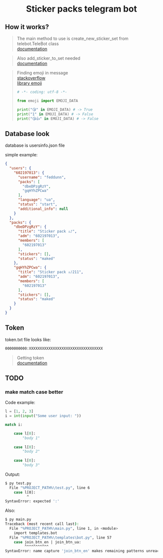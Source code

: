 # <p align="center">Sticker packs telegram bot</p>

## How it works?

> The main method to use is create_new_sticker_set from telebot.TeleBot class <br>
> [documentation](https://core.telegram.org/bots/api#createnewstickerset)

> Also add_sticker_to_set needed <br>
> [documentation](https://core.telegram.org/bots/api#addstickertoset)

> Finding emoji in message <br>
> [stackoverflow](https://stackoverflow.com/questions/36216665/find-there-is-an-emoji-in-a-string-in-python3) <br>
> [library emoji](https://pypi.org/project/emoji/)
> ```python
> # -*- coding: utf-8 -*-
>
> from emoji import EMOJI_DATA
>
> print("😘" in EMOJI_DATA) # -> True
> print("1" in EMOJI_DATA) # -> False
> print("😘👍" in EMOJI_DATA) # -> False
> ```

## Database look

database is usersinfo.json file

simple example:

```json
{
  "users": {
    "602197013": {
      "username": "feddunn",
      "packs": [
        "dbeDPzgRzY",
        "gqHYhZPCwa"
      ],
      "language": "ua",
      "status": "start",
      "additional_info": null
    }
  },
  "packs": { 
    "dbeDPzgRzY": {
      "title": "Sticker pack ↓♪",
      "adm": "602197013",
      "members": [
        "602197013"
      ],
      "stickers": [],
      "status": "maked"
    },
    "gqHYhZPCwa": {
      "title": "Sticker pack ↓♪211",
      "adm": "602197013",
      "members": [
        "602197013"
      ],
      "stickers": [],
      "status": "maked"
    }
  }
}
```

## Token

token.txt file looks like:

```txt
0000000000:XXXXXXXXXXXXXXXXXXXXXXXXXXXXXXXXXX
```

> Getting token <br>
> [documentation](https://core.telegram.org/api)

## TODO

### make match case better

Code example:

```python
l = [1, 2, 3]
i = int(input("Some user input: "))

match i:

    case l[0]:
        "body 1"
    
    case l[0]:
        "body 2"
    
    case l[0]:
        "body 3"
```

Output:

```bash
$ py test.py
  File "%PROJECT_PATH%\test.py", line 6
    case l[0]:
          ^
SyntaxError: expected ':'
```

Also:

```bash
$ py main.py
Traceback (most recent call last):
  File "%PROJECT_PATH%\main.py", line 1, in <module>
    import templates.bot
  File "%PROJECT_PATH%\templates\bot.py", line 57
    case join_btn_en | join_btn_ua:
         ^^^^^^^^^^^
SyntaxError: name capture 'join_btn_en' makes remaining patterns unreachable
```